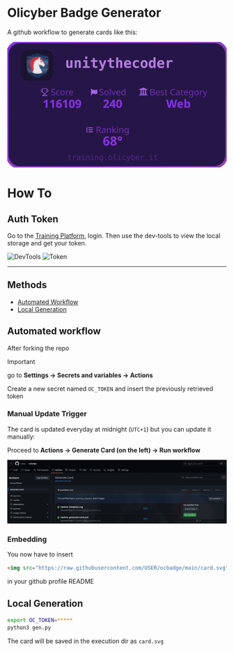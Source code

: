 # Olicyber Badge Generator

A github workflow to generate cards like this:

![My Card](./card.svg)

# How To

## Auth Token
Go to the [Training Platform](training.olicyber.it), login. Then use the dev-tools to view the local storage and get your token.

![DevTools](https://raw.githubusercontent.com/utcq/oca/refs/heads/main/assets/devtools.png)
![Token](https://raw.githubusercontent.com/utcq/oca/refs/heads/main/assets/token.png)

---

## Methods

- [Automated Workflow](#automated-workflow)
- [Local Generation](#local-generation)

## Automated workflow
After forking the repo

> [!IMPORTANT]  
> go to **Settings -> Secrets and variables -> Actions**
>
> Create a new secret named `OC_TOKEN` and insert the previously retrieved token

### Manual Update Trigger
The card is updated everyday at midnight (`UTC+1`) but you can update it manually:

Proceed to **Actions -> Generate Card (on the left) -> Run workflow**

![Screen](data/actions.png)

### Embedding
You now have to insert
```html
<img src="https://raw.githubusercontent.com/USER/ocbadge/main/card.svg"/>
```
in your github profile README

## Local Generation
```sh
export OC_TOKEN=*****
python3 gen.py
```
The card will be saved in the execution dir as `card.svg`
